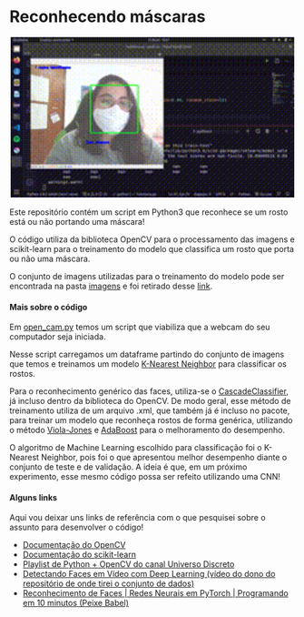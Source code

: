 # Reconhecendo máscaras

<p align="center">
    <img src="./assets/gif-mascara.gif" width=500/>
<p/>

Este repositório contém um script em Python3 que reconhece se um rosto está ou não portando uma máscara!

O código utiliza da biblioteca OpenCV para o processamento das imagens e scikit-learn para o treinamento do modelo que classifica um rosto que porta ou não uma máscara. 

O conjunto de imagens utilizadas para o treinamento do modelo pode ser encontrada na pasta [imagens](./imagens) e foi retirado desse [link](https://github.com/sandeco/CanalSandeco/tree/master/Deep%20Learning%20s%C3%A9rie/%2316%20-%20Detectando%20Faces%20em%20v%C3%ADdeo%20com%20Deep%20Learning).


#### Mais sobre o código

Em [open_cam.py](./open_cam.py) temos um script que viabiliza que a webcam do seu computador seja iniciada. 

Nesse script carregamos um dataframe partindo do conjunto de imagens que temos e treinamos um modelo [K-Nearest Neighbor](https://medium.com/brasil-ai/knn-k-nearest-neighbors-1-e140c82e9c4e) para classificar os rostos.

Para o reconhecimento genérico das faces, utiliza-se o [CascadeClassifier](https://docs.opencv.org/3.4/db/d28/tutorial_cascade_classifier.html), já incluso dentro da biblioteca do OpenCV. De modo geral, esse método de treinamento utiliza de um arquivo .xml, que também já é incluso no pacote, para treinar um modelo que reconheça rostos de forma genérica, utilizando o método [Viola-Jones](https://en.wikipedia.org/wiki/Viola%E2%80%93Jones_object_detection_framework) e [AdaBoost](https://towardsdatascience.com/boosting-algorithm-adaboost-b6737a9ee60c) para o melhoramento do desempenho.

O algoritmo de Machine Learning escolhido para classificação foi o K-Nearest Neighbor, pois foi o que apresentou melhor desempenho diante o conjunto de teste e de validação. A ideia é que, em um próximo experimento, esse mesmo código possa ser refeito utilizando uma CNN!

#### Alguns links

Aqui vou deixar uns links de referência com o que pesquisei sobre o assunto para desenvolver o código!

- [Documentação do OpenCV](https://docs.opencv.org/master/)
- [Documentação do scikit-learn](https://scikit-learn.org/stable/)
- [Playlist de Python + OpenCV do canal Universo Discreto](https://www.youtube.com/watch?v=oAH_GJclePY&list=PL-t7zzWJWPtx3enns2ZAV6si2p9zGhZJX)
- [Detectando Faces em Vídeo com Deep Learning (vídeo do dono do repositório de onde tirei o conjunto de dados)](https://www.youtube.com/watch?v=7Roghby6f24&t=461s)
- [Reconhecimento de Faces | Redes Neurais em PyTorch | Programando em 10 minutos (Peixe Babel)](https://www.youtube.com/watch?v=s2Nr8nHK66c&t=903s)
